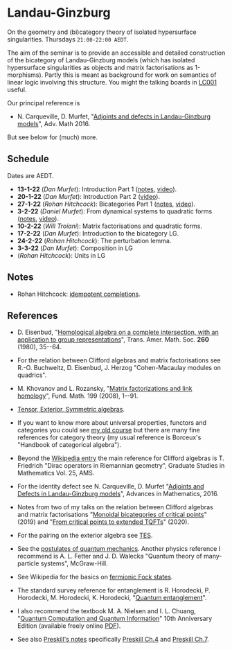 # Landau-Ginzburg

On the geometry and (bi)category theory of isolated hypersurface singularities. Thursdays `21:00-22:00 AEDT`.

The aim of the seminar is to provide an accessible and detailed construction of the bicategory of Landau-Ginzburg models (which has isolated hypersurface singularities as objects and matrix factorisations as 1-morphisms). Partly this is meant as background for work on semantics of linear logic involving this structure. You might the talking boards in [LC001](https://www.roblox.com/games/6461013759/Landau-Ginzburg) useful.

Our principal reference is

* N. Carqueville, D. Murfet, "[Adjoints and defects in Landau-Ginzburg models](https://arxiv.org/abs/1208.1481)", Adv. Math 2016.

But see below for (much) more.

## Schedule

Dates are AEDT.

* **13-1-22** (*Dan Murfet*): Introduction Part 1 ([notes](http://www.therisingsea.org/notes/metauni/lg-seminar1.pdf), [video](https://youtu.be/ByXnta8BQDk)).
* **20-1-22** (*Dan Murfet*): Introduction Part 2 ([video](https://youtu.be/d_2Nu9hnkGE)).
* **27-1-22** (*Rohan Hitchcock*): Bicategories Part 1 ([notes](http://www.therisingsea.org/notes/metauni/lg-category_n.pdf), [video](https://youtu.be/K6W_3tMz0qA)).
* **3-2-22** (*Daniel Murfet*): From dynamical systems to quadratic forms ([notes](http://therisingsea.org/notes/talk-symbicatlg.pdf), [video](https://youtu.be/Mkyi_d5fGwg)).
* **10-2-22** (*Will Troiani*): Matrix factorisations and quadratic forms. 
* **17-2-22** (*Dan Murfet*): Introduction to the bicategory LG.
* **24-2-22** (*Rohan Hitchcock*): The perturbation lemma.
* **3-3-22** (*Dan Murfet*): Composition in LG
* (*Rohan Hitchcock*): Units in LG

## Notes

* Rohan Hitchcock: [idempotent completions](http://www.therisingsea.org/notes/metauni/lg-idempotents.pdf).

## References

* D. Eisenbud, "[Homological algebra on a complete intersection, with an application to group representations](https://www.ams.org/journals/tran/1980-260-01/S0002-9947-1980-0570778-7/home.html)", Trans. Amer. Math. Soc. **260** (1980), 35--64.
* For the relation between Clifford algebras and matrix factorisations see R.-O. Buchweitz, D. Eisenbud, J. Herzog "Cohen-Macaulay modules on quadrics".
* M. Khovanov and L. Rozansky, "[Matrix factorizations and link homology](https://arxiv.org/abs/math/0401268)", Fund. Math. 199 (2008), 1--91.


* [Tensor, Exterior, Symmetric algebras](http://therisingsea.org/notes/TensorExteriorSymmetric.pdf).
* If you want to know more about universal properties, functors and categories you could see [my old course](http://therisingsea.org/post/mast90068/) but there are many fine references for category theory (my usual reference is Borceux's "Handbook of categorical algebra").
* Beyond the [Wikipedia entry](https://en.wikipedia.org/wiki/Clifford_algebra) the main reference for Clifford algebras is T. Friedrich "Dirac operators in Riemannian geometry", Graduate Studies in Mathematics Vol. 25, AMS.
* For the identity defect see N. Carqueville, D. Murfet "[Adjoints and Defects in Landau-Ginzburg models](https://arxiv.org/abs/1208.1481)", Advances in Mathematics, 2016. 
* Notes from two of my talks on the relation between Clifford algebras and matrix factorisations "[Monoidal bicategories of critical points](http://therisingsea.org/notes/talk-symbicatlg.pdf)" (2019) and "[From critical points to extended TQFTs](http://therisingsea.org/notes/talk-monash-2020.pdf)" (2020).
* For the pairing on the exterior algebra see [TES](http://therisingsea.org/notes/TensorExteriorSymmetric.pdf).
* See the [postulates of quantum mechanics](https://en.wikipedia.org/wiki/Mathematical_formulation_of_quantum_mechanics). Another physics reference I recommend is A. L. Fetter and J. D. Walecka "Quantum theory of many-particle systems", McGraw-Hill.
* See Wikipedia for the basics on [fermionic Fock states](https://en.wikipedia.org/wiki/Fock_state).
* The standard survey reference for entanglement is R. Horodecki, P. Horodecki, M. Horodecki, K. Horodecki, "[Quantum entanglement](https://arxiv.org/abs/quant-ph/0702225)". 
* I also recommend the textbook M. A. Nielsen and I. L. Chuang, "[Quantum Computation and Quantum Information](https://www.amazon.com.au/Quantum-Computation-Information-10th-Anniversary/dp/1107002176)"
10th Anniversary Edition (available freely online [PDF](http://mmrc.amss.cas.cn/tlb/201702/W020170224608149940643.pdf)).
* See also [Preskill's notes](http://theory.caltech.edu/~preskill/ph219/index.html#lecture) specifically [Preskill Ch.4](http://theory.caltech.edu/~preskill/ph229/notes/chap4_01.pdf) and [Preskill Ch.7](http://theory.caltech.edu/~preskill/ph229/notes/chap7.pdf).
